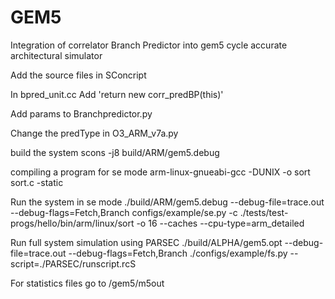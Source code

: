 GEM5
====

Integration of correlator Branch Predictor into gem5 cycle accurate architectural simulator

Add the source files in SConcript

In bpred_unit.cc Add 'return new corr_predBP(this)'

Add params to Branchpredictor.py

Change the predType in O3_ARM_v7a.py


build the system
 scons -j8 build/ARM/gem5.debug

compiling a program for se mode
arm-linux-gnueabi-gcc -DUNIX -o sort sort.c -static


Run the system in se mode
./build/ARM/gem5.debug --debug-file=trace.out --debug-flags=Fetch,Branch configs/example/se.py -c ./tests/test-progs/hello/bin/arm/linux/sort -o 16 --caches --cpu-type=arm_detailed

Run full system simulation using PARSEC
./build/ALPHA/gem5.opt --debug-file=trace.out --debug-flags=Fetch,Branch ./configs/example/fs.py --script=./PARSEC/runscript.rcS


For statistics files go to /gem5/m5out
